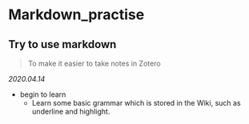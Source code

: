 # Markdown_practise
## Try to use markdown
> To make it easier to take notes in Zotero

*2020.04.14*
- begin to learn
   - Learn some basic grammar which is stored in the Wiki, such as underline and highlight.
